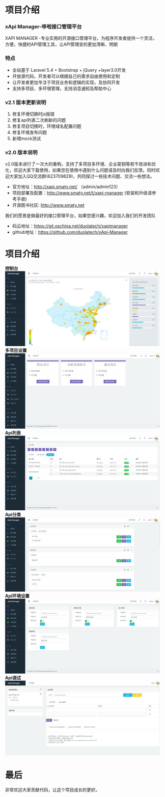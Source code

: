 项目介绍
========
### xApi Manager-哆啦接口管理平台
XAPI MANAGER -专业实用的开源接口管理平台，为程序开发者提供一个灵活，方便，快捷的API管理工具，让API管理变的更加清晰、明朗
### 特点
* 全站基于 Laravel 5.4  + Bootstrap + jQuery +layer3.0开发
* 开放源代码，开发者可以根据自己的需求自由使用和定制
* 让开发者更加专注于项目业务和逻辑的实现，及协同开发
* 支持多项目、多环境管理，支持消息通知及帮助中心

### v2.1 版本更新说明

1. 修复环境切换时js报错
2. 修复api列表二次刷新的问题
3. 修复项目切换时，环境域名配置问题
4. 修复环境发布问题
5. 新增mock测试

### v2.0 版本说明

v2.0版本进行了一次大的重构，支持了多项目多环境、企业密钥等若干改进和优化，欢迎大家下载使用，如果您在使用中遇到什么问题请及时向我们反馈。同时欢迎大家加入QQ交流群(623709829)，共同探讨一些技术问题、交流一些想法。

* 官方地址：http://xapi.smaty.net/ （admin/admin123）
* 项目部署及配置：http://www.smaty.net/t/xapi-manager (安装和升级请参考手册)
* 开源图书社区: http://www.smaty.net

我们的愿景是做最好的接口管理平台，如果您感兴趣，欢迎加入我们的开发团队

* 码云地址：https://git.oschina.net/duolatech/xapimanager
* github地址：https://github.com/duolatech/xApi-Manager

项目介绍
========
**控制台** 
<img src="./screenshot/kongzhitai.jpg">
**多项目设置** 
<img src="./screenshot/duoxiangmu.jpg">
**Api列表** 
<img src="./screenshot/apilist.jpg">
**Api分类** 
<img src="./screenshot/fenlei.jpg">
**Api环境设置** 
<img src="./screenshot/huanjing.jpg">
**Api调试**
<img src="./screenshot/debug.jpg">

最后
========
非常欢迎大家贡献代码，让这个项目成长的更好。
